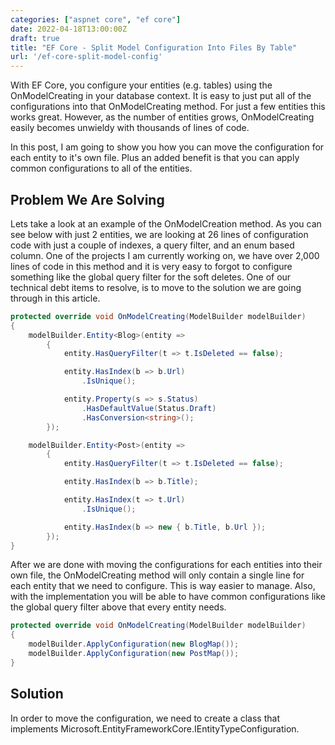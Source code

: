 ```yaml
---
categories: ["aspnet core", "ef core"]
date: 2022-04-18T13:00:00Z
draft: true
title: "EF Core - Split Model Configuration Into Files By Table"
url: '/ef-core-split-model-config'
---
```


With EF Core, you configure your entities (e.g. tables) using the OnModelCreating in your database context.  It is easy to just put all of the configurations into that OnModelCreating method.  For just a few entities this works great.  However, as the number of entities grows, OnModelCreating easily becomes unwieldy with thousands of lines of code.

In this post, I am going to show you how you can move the configuration for each entity to it's own file.  Plus an added benefit is that you can apply common configurations to all of the entities.

<!--more-->

## Problem We Are Solving

Lets take a look at an example of the OnModelCreation method.  As you can see below with just 2 entities, we are looking at 26 lines of configuration code with just a couple of indexes, a query filter, and an enum based column.  One of the projects I am currently working on, we have over 2,000 lines of code in this method and it is very easy to forgot to configure something like the global query filter for the soft deletes.  One of our technical debt items to resolve, is to move to the solution we are going through in this article.

```csharp {linenos=true}
protected override void OnModelCreating(ModelBuilder modelBuilder)
{
    modelBuilder.Entity<Blog>(entity =>
        {
            entity.HasQueryFilter(t => t.IsDeleted == false);

            entity.HasIndex(b => b.Url)
                .IsUnique();

            entity.Property(s => s.Status)
                .HasDefaultValue(Status.Draft)
                .HasConversion<string>();
        });

    modelBuilder.Entity<Post>(entity =>
        {
            entity.HasQueryFilter(t => t.IsDeleted == false);

            entity.HasIndex(b => b.Title);

            entity.HasIndex(t => t.Url)
                .IsUnique();

            entity.HasIndex(b => new { b.Title, b.Url });
        });
}
```

After we are done with moving the configurations for each entities into their own file, the OnModelCreating method will only contain a single line for each entity that we need to configure.  This is way easier to manage.  Also, with the implementation you will be able to have common configurations like the global query filter above that every entity needs.

```csharp
protected override void OnModelCreating(ModelBuilder modelBuilder)
{
    modelBuilder.ApplyConfiguration(new BlogMap());
    modelBuilder.ApplyConfiguration(new PostMap());
}
```

## Solution

In order to move the configuration, we need to create a class that implements Microsoft.EntityFrameworkCore.IEntityTypeConfiguration.

